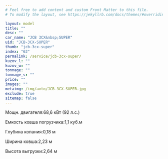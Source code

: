 ```yaml
---
# Feel free to add content and custom Front Matter to this file.
# To modify the layout, see https://jekyllrb.com/docs/themes/#overriding-theme-defaults

layout: model
title: ""
desc: ""
car_name: "JCB 3CX&nbsp;SUPER"
uid: "JCB-3CX-SUPER"
thumb: "jcb-3cx-super"
index: "62"
permalink: /service/jcb-3cx-super/
kuzov_l: ""
kuzov_w: ""
tonnage: ""
tonnage_s: ""
price: ""
images: ""
metaimg: /img/avto/JCB-3CX-SUPER.jpg
exclude: true
sitemap: false
---
```


<span>Мощн. двигателя:</span><span>68,6 кВт (92 л.с.)</span>

<span>Емкость ковша погрузчика:</span><span>1,1 куб.м</span>

<span>Глубина копания:</span><span>0,18 м</span>

<span>Ширина ковша:</span><span>2,23 м</span>

<span>Высота выгрузки:</span><span>2,64 м</span>
